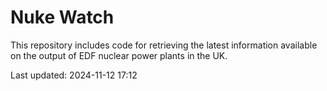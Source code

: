 # Nuke Watch

This repository includes code for retrieving the latest information available on the output of EDF nuclear power plants in the UK.

Last updated: 2024-11-12 17:12